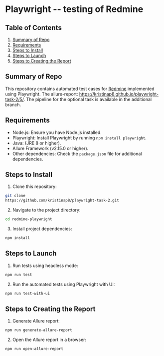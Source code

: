 # Playwright -- testing of Redmine 

## Table of Contents

1. [Summary of Repo](#summary-of-repo)
2. [Requirements](#requirements)
3. [Steps to Install](#steps-to-install)
4. [Steps to Launch](#steps-to-launch)
5. [Steps to Creating the Report](#steps-to-creating-the-report)

## Summary of Repo

This repository contains automated test cases for [Redmine](https://www.redmine.org/) implemented using Playwright. 
The allure-report: https://kristinap8.github.io/playwright-task-2/5/.
The pipeline for the optional task is available in the additional branch.

## Requirements

- Node.js: Ensure you have Node.js installed.
- Playwright: Install Playwright by running `npm install playwright`.
- Java: (JRE 8 or higher).
- Allure Framework (v2.15.0 or higher).
- Other dependencies: Check the `package.json` file for additional dependencies.

## Steps to Install

1. Clone this repository:

```bash
git clone
https://github.com/kristinap8/playwright-task-2.git
```

2. Navigate to the project directory:

```bash
cd redmine-playwright
```

3. Install project dependencies:

```bash
npm install
```

## Steps to Launch

1. Run tests using headless mode:

```bash
npm run test
```

2. Run the automated tests using Playwright with UI:

```bash
npm run test-with-ui
```

## Steps to Creating the Report

1. Generate Allure report:

```bash
npm run generate-allure-report
```

2. Open the Allure report in a browser:

```bash
npm run open-allure-report
```
